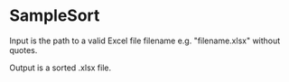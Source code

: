 # SampleSort
Input is the path to a valid Excel file filename e.g. "filename.xlsx" without quotes.

Output is a sorted .xlsx file.
